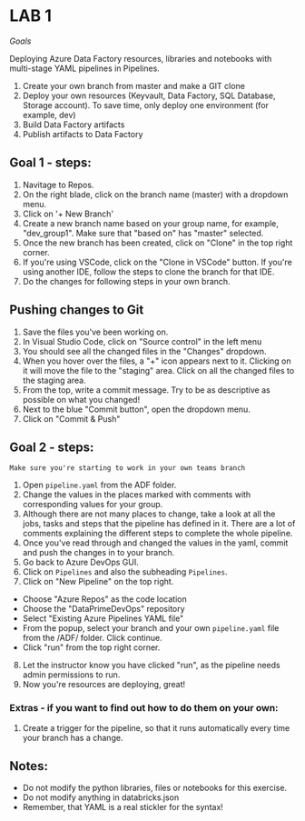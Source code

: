 <h1>LAB 1</h1> 

*Goals*

Deploying Azure Data Factory resources, libraries and notebooks with multi-stage YAML pipelines in Pipelines.

1. Create your own branch from master and make a GIT clone
2. Deploy your own resources (Keyvault, Data Factory, SQL Database, Storage account). To save time, only deploy one environment (for example, dev) 
3. Build Data Factory artifacts
4. Publish artifacts to Data Factory

<h2>Goal 1 - steps: </h2>

1. Navitage to Repos.
2. On the right blade, click on the branch name (master) with a dropdown menu.
3. Click on '+ New Branch'
4. Create a new branch name based on your group name, for example, "dev_group1". Make sure that "based on" has "master" selected.
5. Once the new branch has been created, click on "Clone" in the top right corner.
6. If you're using VSCode, click on the "Clone in VSCode" button. If you're using another IDE, follow the steps to clone the branch for that IDE.
7. Do the changes for following steps in your own branch.  

<h2>Pushing changes to Git</h2>

1. Save the files you've been working on.
2. In Visual Studio Code, click on  "Source control" in the left menu
3. You should see all the changed files in the "Changes" dropdown.
4. When you hover over the files, a "+" icon appears next to it. Clicking on it will move the file to the "staging" area. Click on all the changed files to the staging area.
5. From the top, write a commit message. Try to be as descriptive as possible on what you changed!
6. Next to the blue "Commit button", open the dropdown menu.
7. Click on "Commit & Push"

<h2>Goal 2 - steps:</h2>

``Make sure you're starting to work in your own teams branch``

1. Open ``pipeline.yaml`` from the ADF folder.
2. Change the values in the places marked with comments with corresponding values for your group. 
3. Although there are not many places to change, take a look at all the jobs, tasks and steps that the pipeline has defined in it. There are a lot of comments explaining the different steps to complete the whole pipeline.
4. Once you've read through and changed the values in the yaml, commit and push the changes in to your branch.
5. Go back to Azure DevOps GUI.
6. Click on ``Pipelines`` and also the subheading ``Pipelines``.
7. Click on "New Pipeline" on the top right.
- Choose "Azure Repos" as the code location
- Choose the "DataPrimeDevOps" repository
- Select "Existing Azure Pipelines YAML file"
- From the popup, select your branch and your own ``pipeline.yaml`` file from the /ADF/ folder. Click continue. 
- Click "run" from the top right corner.
8. Let the instructor know you have clicked "run", as the pipeline needs admin permissions to run.
9. Now you're resources are deploying, great! 

<h3>Extras - if you want to find out how to do them on your own:</h3>

1. Create a trigger for the pipeline, so that it runs automatically every time your branch has a change.

<h2>Notes:</h2>

- Do not modify the python libraries, files or notebooks for this exercise.
- Do not modify anything in databricks.json 
- Remember, that YAML is a real stickler for the syntax!